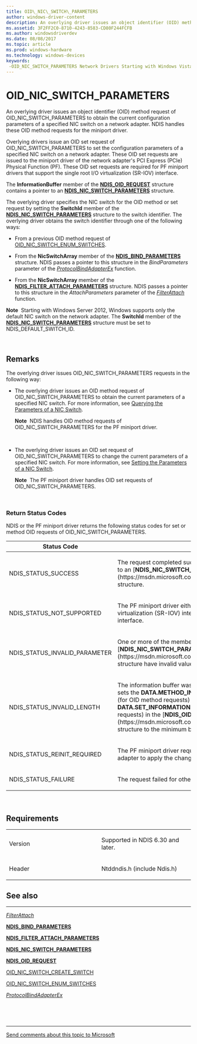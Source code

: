 ```yaml
---
title: OID\_NIC\_SWITCH\_PARAMETERS
author: windows-driver-content
description: An overlying driver issues an object identifier (OID) method request of OID\_NIC\_SWITCH\_PARAMETERS to obtain the current configuration parameters of a specified NIC switch on a network adapter.
ms.assetid: 3F2FF2C0-8710-4243-8583-CD80F244FCFB
ms.author: windowsdriverdev
ms.date: 08/08/2017
ms.topic: article
ms.prod: windows-hardware
ms.technology: windows-devices
keywords: 
 -OID_NIC_SWITCH_PARAMETERS Network Drivers Starting with Windows Vista
---
```


# OID\_NIC\_SWITCH\_PARAMETERS


An overlying driver issues an object identifier (OID) method request of OID\_NIC\_SWITCH\_PARAMETERS to obtain the current configuration parameters of a specified NIC switch on a network adapter. NDIS handles these OID method requests for the miniport driver.

Overlying drivers issue an OID set request of OID\_NIC\_SWITCH\_PARAMETERS to set the configuration parameters of a specified NIC switch on a network adapter. These OID set requests are issued to the miniport driver of the network adapter's PCI Express (PCIe) Physical Function (PF). These OID set requests are required for PF miniport drivers that support the single root I/O virtualization (SR-IOV) interface.

The **InformationBuffer** member of the [**NDIS\_OID\_REQUEST**](https://msdn.microsoft.com/library/windows/hardware/ff566710) structure contains a pointer to an [**NDIS\_NIC\_SWITCH\_PARAMETERS**](https://msdn.microsoft.com/library/windows/hardware/hh451587) structure.

The overlying driver specifies the NIC switch for the OID method or set request by setting the **SwitchId** member of the [**NDIS\_NIC\_SWITCH\_PARAMETERS**](https://msdn.microsoft.com/library/windows/hardware/hh451587) structure to the switch identifier. The overlying driver obtains the switch identifier through one of the following ways:

-   From a previous OID method request of [OID\_NIC\_SWITCH\_ENUM\_SWITCHES](oid-nic-switch-enum-switches.md).

-   From the **NicSwitchArray** member of the [**NDIS\_BIND\_PARAMETERS**](https://msdn.microsoft.com/library/windows/hardware/ff564832) structure. NDIS passes a pointer to this structure in the *BindParameters* parameter of the [*ProtocolBindAdapterEx*](https://msdn.microsoft.com/library/windows/hardware/ff570220) function.

-   From the **NicSwitchArray** member of the [**NDIS\_FILTER\_ATTACH\_PARAMETERS**](https://msdn.microsoft.com/library/windows/hardware/ff565481) structure. NDIS passes a pointer to this structure in the *AttachParameters* parameter of the [*FilterAttach*](https://msdn.microsoft.com/library/windows/hardware/ff549905) function.

**Note**  Starting with Windows Server 2012, Windows supports only the default NIC switch on the network adapter. The **SwitchId** member of the [**NDIS\_NIC\_SWITCH\_PARAMETERS**](https://msdn.microsoft.com/library/windows/hardware/hh451587) structure must be set to NDIS\_DEFAULT\_SWITCH\_ID.

 

Remarks
-------

The overlying driver issues OID\_NIC\_SWITCH\_PARAMETERS requests in the following way:

-   The overlying driver issues an OID method request of OID\_NIC\_SWITCH\_PARAMETERS to obtain the current parameters of a specified NIC switch. For more information, see [Querying the Parameters of a NIC Switch](https://msdn.microsoft.com/library/windows/hardware/hh440179).

    **Note**  NDIS handles OID method requests of OID\_NIC\_SWITCH\_PARAMETERS for the PF miniport driver.

     

-   The overlying driver issues an OID set request of OID\_NIC\_SWITCH\_PARAMETERS to change the current parameters of a specified NIC switch. For more information, see [Setting the Parameters of a NIC Switch](https://msdn.microsoft.com/library/windows/hardware/hh440227).

    **Note**  The PF miniport driver handles OID set requests of OID\_NIC\_SWITCH\_PARAMETERS.

     

### Return Status Codes

NDIS or the PF miniport driver returns the following status codes for set or method OID requests of OID\_NIC\_SWITCH\_PARAMETERS.

<table>
<colgroup>
<col width="50%" />
<col width="50%" />
</colgroup>
<thead>
<tr class="header">
<th>Status Code</th>
<th>Description</th>
</tr>
</thead>
<tbody>
<tr class="odd">
<td><p>NDIS_STATUS_SUCCESS</p></td>
<td><p>The request completed successfully. The <strong>InformationBuffer</strong> points to an [<strong>NDIS_NIC_SWITCH_CAPABILITIES</strong>](https://msdn.microsoft.com/library/windows/hardware/ff566583) structure.</p></td>
</tr>
<tr class="even">
<td><p>NDIS_STATUS_NOT_SUPPORTED</p></td>
<td><p>The PF miniport driver either does not support the single root I/O virtualization (SR-IOV) interface or is not enabled to use the interface.</p></td>
</tr>
<tr class="odd">
<td><p>NDIS_STATUS_INVALID_PARAMETER</p></td>
<td><p>One or more of the members of the [<strong>NDIS_NIC_SWITCH_PARAMETERS</strong>](https://msdn.microsoft.com/library/windows/hardware/hh451587) structure have invalid values.</p></td>
</tr>
<tr class="even">
<td><p>NDIS_STATUS_INVALID_LENGTH</p></td>
<td><p>The information buffer was too short. NDIS or the PF miniport driver sets the <strong>DATA.METHOD_INFORMATION.BytesNeeded</strong> member (for OID method requests) or <strong>DATA.SET_INFORMATION.BytesNeeded</strong> member (for OID set requests) in the [<strong>NDIS_OID_REQUEST</strong>](https://msdn.microsoft.com/library/windows/hardware/ff566710) structure to the minimum buffer size that is required.</p></td>
</tr>
<tr class="odd">
<td><p>NDIS_STATUS_REINIT_REQUIRED</p></td>
<td><p>The PF miniport driver requires a reinitialization of the network adapter to apply the changes to the NIC switch.</p></td>
</tr>
<tr class="even">
<td><p>NDIS_STATUS_FAILURE</p></td>
<td><p>The request failed for other reasons.</p></td>
</tr>
</tbody>
</table>

 

Requirements
------------

<table>
<colgroup>
<col width="50%" />
<col width="50%" />
</colgroup>
<tbody>
<tr class="odd">
<td><p>Version</p></td>
<td><p>Supported in NDIS 6.30 and later.</p></td>
</tr>
<tr class="even">
<td><p>Header</p></td>
<td>Ntddndis.h (include Ndis.h)</td>
</tr>
</tbody>
</table>

## See also


****
[*FilterAttach*](https://msdn.microsoft.com/library/windows/hardware/ff549905)

[**NDIS\_BIND\_PARAMETERS**](https://msdn.microsoft.com/library/windows/hardware/ff564832)

[**NDIS\_FILTER\_ATTACH\_PARAMETERS**](https://msdn.microsoft.com/library/windows/hardware/ff565481)

[**NDIS\_NIC\_SWITCH\_PARAMETERS**](https://msdn.microsoft.com/library/windows/hardware/hh451587)

[**NDIS\_OID\_REQUEST**](https://msdn.microsoft.com/library/windows/hardware/ff566710)

[OID\_NIC\_SWITCH\_CREATE\_SWITCH](oid-nic-switch-create-switch.md)

[OID\_NIC\_SWITCH\_ENUM\_SWITCHES](oid-nic-switch-enum-switches.md)

[*ProtocolBindAdapterEx*](https://msdn.microsoft.com/library/windows/hardware/ff570220)

 

 


--------------------
[Send comments about this topic to Microsoft](mailto:wsddocfb@microsoft.com?subject=Documentation%20feedback%20%5Bnetvista\netvista%5D:%20OID_NIC_SWITCH_PARAMETERS%20%20RELEASE:%20%288/8/2017%29&body=%0A%0APRIVACY%20STATEMENT%0A%0AWe%20use%20your%20feedback%20to%20improve%20the%20documentation.%20We%20don't%20use%20your%20email%20address%20for%20any%20other%20purpose,%20and%20we'll%20remove%20your%20email%20address%20from%20our%20system%20after%20the%20issue%20that%20you're%20reporting%20is%20fixed.%20While%20we're%20working%20to%20fix%20this%20issue,%20we%20might%20send%20you%20an%20email%20message%20to%20ask%20for%20more%20info.%20Later,%20we%20might%20also%20send%20you%20an%20email%20message%20to%20let%20you%20know%20that%20we've%20addressed%20your%20feedback.%0A%0AFor%20more%20info%20about%20Microsoft's%20privacy%20policy,%20see%20http://privacy.microsoft.com/default.aspx. "Send comments about this topic to Microsoft")


